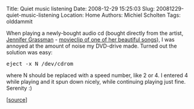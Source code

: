 Title: Quiet music listening
Date: 2008-12-29 15:25:03
Slug: 20081229-quiet-music-listening
Location: Home
Authors: Michiel Scholten
Tags: olddammit

<p>When playing a newly-bought audio cd (bought directly from the artist, <a href="http://www.jennifergrassman.com/">Jennifer Grassman</a> - <a href="http://zenfilm.deviantart.com/art/Jennifer-Grassman-Pretty-Girls-106628281">movieclip of one of her beautiful songs</a>), I was annoyed at the amount of noise my DVD-drive made. Turned out the solution was easy:</p>

<pre>eject -x N /dev/cdrom</pre>

<p>where N should be replaced with a speed number, like 2 or 4. I entered 4 while playing and it spun down nicely, while continuing playing just fine. Serenity :)</p>

<p>[<a href="http://www.forums.co.nr/Slow-Down-Your-Cddvd-Drive_9240.html">source</a>]</p>